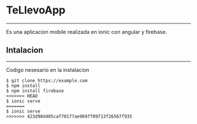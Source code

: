 # TeLlevoApp
***
Es una aplicacion mobile realizada en ionic con angular y firebase.

## Intalacion
***
Codigo nesesario en la instalacion 
```
$ git clone https://example.com
$ npm install
$ npm install firebase
<<<<<<< HEAD
$ ionic serve
=======
$ ionic serve
>>>>>>> 423d98d405caf70177ae969ff09713f26567f935
